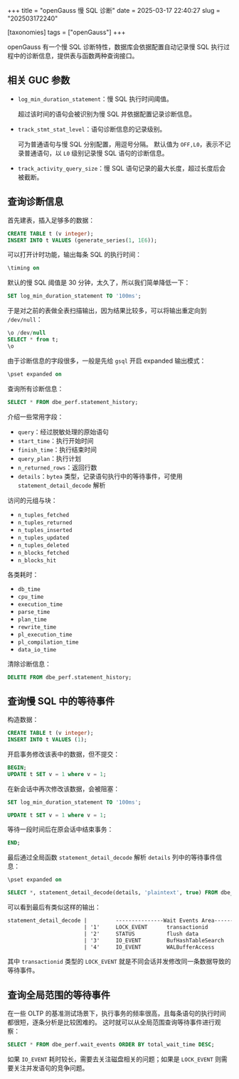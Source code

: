 +++
title = "openGauss 慢 SQL 诊断"
date = 2025-03-17 22:40:27
slug = "202503172240"

[taxonomies]
tags = ["openGauss"]
+++

openGauss 有一个慢 SQL 诊断特性，数据库会依据配置自动记录慢 SQL 执行过程中的诊断信息，提供表与函数两种查询接口。

<!-- more -->

## 相关 GUC 参数

- `log_min_duration_statement`：慢 SQL 执行时间阈值。

    超过该时间的语句会被识别为慢 SQL 并依据配置记录诊断信息。

- `track_stmt_stat_level`：语句诊断信息的记录级别。

    可为普通语句与慢 SQL 分别配置，用逗号分隔。
    默认值为 `OFF,L0`，表示不记录普通语句，以 `L0` 级别记录慢 SQL 语句的诊断信息。

- `track_activity_query_size`：慢 SQL 语句记录的最大长度，超过长度后会被截断。

## 查询诊断信息

首先建表，插入足够多的数据：

```sql
CREATE TABLE t (v integer);
INSERT INTO t VALUES (generate_series(1, 1E6));
```

可以打开计时功能，输出每条 SQL 的执行时间：

```sql
\timing on
```

默认的慢 SQL 阈值是 30 分钟，太久了，所以我们简单降低一下：

```sql
SET log_min_duration_statement TO '100ms';
```

于是对之前的表做全表扫描输出，因为结果比较多，可以将输出重定向到 `/dev/null`：

```sql
\o /dev/null
SELECT * from t;
\o
```

由于诊断信息的字段很多，一般是先给 `gsql` 开启 expanded 输出模式：

```sql
\pset expanded on
```

查询所有诊断信息：

```sql
SELECT * FROM dbe_perf.statement_history;
```

介绍一些常用字段：

- `query`：经过脱敏处理的原始语句
- `start_time`：执行开始时间
- `finish_time`：执行结束时间
- `query_plan`：执行计划
- `n_returned_rows`：返回行数
- `details`：`bytea` 类型，记录语句执行中的等待事件，可使用 `statement_detail_decode` 解析

访问的元组与块：

- `n_tuples_fetched`
- `n_tuples_returned`
- `n_tuples_inserted`
- `n_tuples_updated`
- `n_tuples_deleted`
- `n_blocks_fetched`
- `n_blocks_hit`

各类耗时：

- `db_time`
- `cpu_time`
- `execution_time`
- `parse_time`
- `plan_time`
- `rewrite_time`
- `pl_execution_time`
- `pl_compilation_time`
- `data_io_time`

清除诊断信息：

```sql
DELETE FROM dbe_perf.statement_history;
```

## 查询慢 SQL 中的等待事件

构造数据：

```sql
CREATE TABLE t (v integer);
INSERT INTO t VALUES (1);
```

开启事务修改该表中的数据，但不提交：

```sql
BEGIN;
UPDATE t SET v = 1 where v = 1;
```

在新会话中再次修改该数据，会被阻塞：

```sql
SET log_min_duration_statement TO '100ms';

UPDATE t SET v = 1 where v = 1;
```

等待一段时间后在原会话中结束事务：

```sql
END;
```

最后通过全局函数 `statement_detail_decode` 解析 `details` 列中的等待事件信息：

```sql
\pset expanded on

SELECT *, statement_detail_decode(details, 'plaintext', true) FROM dbe_perf.statement_history;
```

可以看到最后有类似这样的输出：

```txt
statement_detail_decode |         ---------------Wait Events Area--------------- 
                        | '1'     LOCK_EVENT      transactionid                                      4061898 (us)
                        | '2'     STATUS          flush data                                              11 (us)
                        | '3'     IO_EVENT        BufHashTableSearch                                       9 (us)
                        | '4'     IO_EVENT        WALBufferAccess                                          0 (us)
```

其中 `transactionid` 类型的 `LOCK_EVENT` 就是不同会话并发修改同一条数据导致的等待事件。

## 查询全局范围的等待事件

在一些 OLTP 的基准测试场景下，执行事务的频率很高，且每条语句的执行时间都很短，逐条分析是比较困难的。
这时就可以从全局范围查询等待事件进行观察：

```sql
SELECT * FROM dbe_perf.wait_events ORDER BY total_wait_time DESC;
```

如果 `IO_EVENT` 耗时较长，需要去关注磁盘相关的问题；如果是 `LOCK_EVENT` 则需要关注并发语句的竞争问题。

